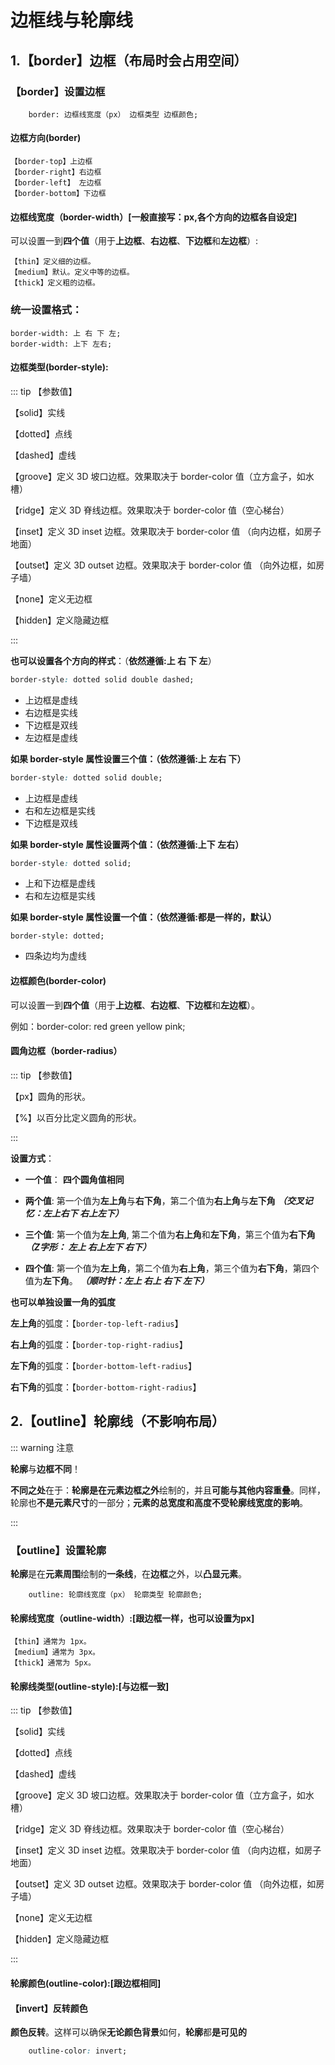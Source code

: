 # 边框线与轮廓线

## 1.【border】边框（布局时会占用空间）

### 【border】设置边框

```
    border: 边框线宽度（px） 边框类型 边框颜色;
```

#### 边框方向(border)

```
【border-top】上边框
【border-right】右边框
【border-left】 左边框
【border-bottom】下边框
```

#### 边框线宽度（border-width）[一般直接写：px,各个方向的边框各自设定]

可以设置一到**四个值**（用于**上边框**、**右边框**、**下边框**和**左边框**）:

```
【thin】定义细的边框。
【medium】默认。定义中等的边框。
【thick】定义粗的边框。
```

### 统一设置格式：

```
border-width: 上 右 下 左;
border-width: 上下 左右;
```

#### 边框类型(border-style):

::: tip 【参数值】

【solid】实线

【dotted】点线

【dashed】虚线

【groove】定义 3D 坡口边框。效果取决于 border-color 值（立方盒子，如水槽）

【ridge】定义 3D 脊线边框。效果取决于 border-color 值（空心梯台）

【inset】定义 3D inset 边框。效果取决于 border-color 值 （向内边框，如房子地面）

【outset】定义 3D outset 边框。效果取决于 border-color 值 （向外边框，如房子墙）

【none】定义无边框

【hidden】定义隐藏边框

:::

**也可以设置各个方向的样式**：（**依然遵循:上 右 下 左**）

```css
border-style: dotted solid double dashed;
```

- 上边框是虚线
- 右边框是实线
- 下边框是双线
- 左边框是虚线


**如果 border-style 属性设置三个值：（依然遵循:上 左右 下）**

```css
border-style: dotted solid double;
```

- 上边框是虚线
- 右和左边框是实线
- 下边框是双线

**如果 border-style 属性设置两个值：（依然遵循:上下 左右）**

```css
border-style: dotted solid;
```

- 上和下边框是虚线
- 右和左边框是实线

**如果 border-style 属性设置一个值：（依然遵循:都是一样的，默认）**

```
border-style: dotted;
```

- 四条边均为虚线

#### 边框颜色(border-color)

可以设置一到**四个值**（用于**上边框**、**右边框**、**下边框**和**左边框**）。

例如：border-color: red green yellow pink;

#### 圆角边框（border-radius）

::: tip 【参数值】

【px】圆角的形状。

【%】以百分比定义圆角的形状。

:::

**设置方式**：
- **一个值**： **四个圆角值相同**

- **两个值**: 第一个值为**左上角**与**右下角**，第二个值为**右上角**与**左下角** 
***（交叉记忆：左上右下 右上左下）***

- **三个值**: 第一个值为**左上角**, 第二个值为**右上角**和**左下角**，第三个值为**右下角**
***（Z字形： 左上 右上左下 右下）***

-  **四个值**: 第一个值为**左上角**，第二个值为**右上角**，第三个值为**右下角**，第四个值为**左下角**。
***（顺时针：左上 右上 右下 左下）***

**也可以单独设置一角的弧度**

**左上角**的弧度：【`border-top-left-radius`】

**右上角**的弧度：【`border-top-right-radius`】

**左下角**的弧度：【`border-bottom-left-radius`】

**右下角**的弧度：【`border-bottom-right-radius`】

## 2.【outline】轮廓线（不影响布局）

::: warning 注意

**轮廓**与**边框不同**！

**不同之处**在于：**轮廓是在元素边框之外**绘制的，并且**可能与其他内容重叠**。同样，轮廓也**不是元素尺寸**的一部分；**元素的总宽度和高度不受轮廓线宽度的影响**。

:::

### 【outline】设置轮廓

**轮廓**是在**元素周围**绘制的**一条线**，在**边框**之外，以**凸显元素**。

```
    outline: 轮廓线宽度（px） 轮廓类型 轮廓颜色;
```
#### 轮廓线宽度（outline-width）:[跟边框一样，也可以设置为px]

```
【thin】通常为 1px。
【medium】通常为 3px。
【thick】通常为 5px。
```
#### 轮廓线类型(outline-style):[与边框一致]

::: tip 【参数值】

【solid】实线

【dotted】点线

【dashed】虚线

【groove】定义 3D 坡口边框。效果取决于 border-color 值（立方盒子，如水槽）

【ridge】定义 3D 脊线边框。效果取决于 border-color 值（空心梯台）

【inset】定义 3D inset 边框。效果取决于 border-color 值 （向内边框，如房子地面）

【outset】定义 3D outset 边框。效果取决于 border-color 值 （向外边框，如房子墙）

【none】定义无边框

【hidden】定义隐藏边框

:::

#### 轮廓颜色(outline-color):[跟边框相同]

#### 【invert】反转颜色

**颜色反转**。这样可以确保**无论颜色背景**如何，**轮廓**都**是可见的**

```css
    outline-color: invert;
```